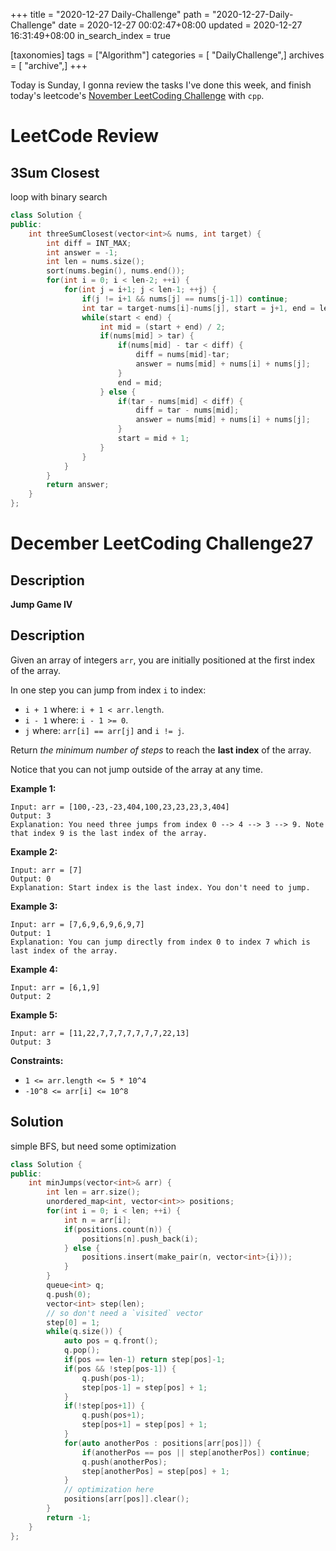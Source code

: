 +++
title = "2020-12-27 Daily-Challenge"
path = "2020-12-27-Daily-Challenge"
date = 2020-12-27 00:02:47+08:00
updated = 2020-12-27 16:31:49+08:00
in_search_index = true

[taxonomies]
tags = ["Algorithm"]
categories = [ "DailyChallenge",]
archives = [ "archive",]
+++

Today is Sunday, I gonna review the tasks I've done this week, and finish today's leetcode's [November LeetCoding Challenge](https://leetcode.com/explore/challenge/card/december-leetcoding-challenge/571/week-3-december-15th-december-21st/3571/) with `cpp`.

<!-- more -->

# LeetCode Review

## 3Sum Closest

loop with binary search

``` cpp
class Solution {
public:
    int threeSumClosest(vector<int>& nums, int target) {
        int diff = INT_MAX;
        int answer = -1;
        int len = nums.size();
        sort(nums.begin(), nums.end());
        for(int i = 0; i < len-2; ++i) {
            for(int j = i+1; j < len-1; ++j) {
                if(j != i+1 && nums[j] == nums[j-1]) continue;
                int tar = target-nums[i]-nums[j], start = j+1, end = len;
                while(start < end) {
                    int mid = (start + end) / 2;
                    if(nums[mid] > tar) {
                        if(nums[mid] - tar < diff) {
                            diff = nums[mid]-tar;
                            answer = nums[mid] + nums[i] + nums[j];
                        }
                        end = mid;
                    } else {
                        if(tar - nums[mid] < diff) {
                            diff = tar - nums[mid];
                            answer = nums[mid] + nums[i] + nums[j];
                        }
                        start = mid + 1;
                    }
                }
            }
        }
        return answer;
    }
};
```

# December LeetCoding Challenge27

## Description

**Jump Game IV**

## Description

Given an array of integers `arr`, you are initially positioned at the first index of the array.

In one step you can jump from index `i` to index:

- `i + 1` where: `i + 1 < arr.length`.
- `i - 1` where: `i - 1 >= 0`.
- `j` where: `arr[i] == arr[j]` and `i != j`.

Return *the minimum number of steps* to reach the **last index** of the array.

Notice that you can not jump outside of the array at any time.

**Example 1:**

```
Input: arr = [100,-23,-23,404,100,23,23,23,3,404]
Output: 3
Explanation: You need three jumps from index 0 --> 4 --> 3 --> 9. Note that index 9 is the last index of the array.
```

**Example 2:**

```
Input: arr = [7]
Output: 0
Explanation: Start index is the last index. You don't need to jump.
```

**Example 3:**

```
Input: arr = [7,6,9,6,9,6,9,7]
Output: 1
Explanation: You can jump directly from index 0 to index 7 which is last index of the array.
```

**Example 4:**

```
Input: arr = [6,1,9]
Output: 2
```

**Example 5:**

```
Input: arr = [11,22,7,7,7,7,7,7,7,22,13]
Output: 3
```

**Constraints:**

- `1 <= arr.length <= 5 * 10^4`
- `-10^8 <= arr[i] <= 10^8`

## Solution

simple BFS, but need some optimization

``` cpp
class Solution {
public:
    int minJumps(vector<int>& arr) {
        int len = arr.size();
        unordered_map<int, vector<int>> positions;
        for(int i = 0; i < len; ++i) {
            int n = arr[i];
            if(positions.count(n)) {
                positions[n].push_back(i);
            } else {
                positions.insert(make_pair(n, vector<int>{i}));
            }
        }
        queue<int> q;
        q.push(0);
        vector<int> step(len);
        // so don't need a `visited` vector
        step[0] = 1;
        while(q.size()) {
            auto pos = q.front();
            q.pop();
            if(pos == len-1) return step[pos]-1;
            if(pos && !step[pos-1]) {
                q.push(pos-1);
                step[pos-1] = step[pos] + 1;
            }
            if(!step[pos+1]) {
                q.push(pos+1);
                step[pos+1] = step[pos] + 1;
            }
            for(auto anotherPos : positions[arr[pos]]) {
                if(anotherPos == pos || step[anotherPos]) continue;
                q.push(anotherPos);
                step[anotherPos] = step[pos] + 1;
            }
            // optimization here
            positions[arr[pos]].clear();
        }
        return -1;
    }
};
```

